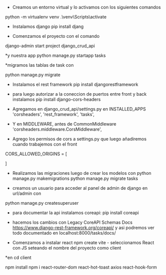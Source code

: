 * Creamos un entorno virtual y lo activamos con los siguientes comandos

python -m virtualenv venv
.\venv\Scripts\activate 

* Instalamos django
pip install djang

* Comenzamos el proyecto con el comando

django-admin start project django_crud_api

*y nuestra app
python manage.py startapp tasks

*migramos las tablas de task con

python manage.py migrate

* Instalamos el rest framework
pip install djangorestframework

* para luego autorizar a la coneccion de puertos entre front y back instalamos
pip install django-cors-headers

* Agregamos en django_crud_api/settings.py en INSTALLED_APPS
'corsheaders',
    'rest_framework',
    'tasks',

* Y en MIDDLEWARE, antes de CommonMiddleware
'corsheaders.middleware.CorsMiddleware',

* Agrego los permisos de cors a settings.py que luego añadiremos cuando trabajemos con el front

CORS_ALLOWED_ORIGINS = [
    
]

* Realizamos las migraciones luego de crear los modelos con
python manage.py makemigrations 
python manage.py migrate tasks

* creamos un usuario para acceder al panel de admin de django en  url/admin con

python manage.py createsuperuser

* para documentar la api instalamos coreapi: 
pip install coreapi

* hacemos los cambios con Legacy CoreAPI Schemas Docs  https://www.django-rest-framework.org/coreapi/ y asi podremos ver
todo documentado en localhost:8000/tasks/docs/

* Comenzamos a instalar react
npm create vite           - seleccionamos React con JS seteando el nombre del proyecto como client

*en  cd client


npm install
npm i react-router-dom react-hot-toast axios react-hook-form
